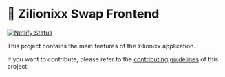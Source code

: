 # 🥞 Zilionixx Swap Frontend

[![Netlify Status](https://api.netlify.com/api/v1/badges/7bebf1a3-be7b-4165-afd1-446256acd5e3/deploy-status)](https://app.netlify.com/sites/zilionixx-prod/deploys)

This project contains the main features of the zilionixx application.

If you want to contribute, please refer to the [contributing guidelines](./CONTRIBUTING.md) of this project.
